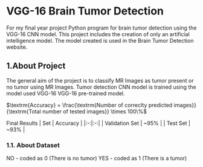 # VGG-16 Brain Tumor Detection 
For my final year project
Python program for brain tumor detection using the VGG-16 CNN model. This project includes the creation of only an artificial intelligence model. The model created is used in the Brain Tumor Detection website.
## 1.About Project
The general aim of the project is to classify MR Images as tumor present or no tumor using MR Images. Tumor detection CNN model is trained using the model used VGG-16 VGG-16 pre-trained model.

$\textrm{Accuracy} = \frac{\textrm{Number of correclty predicted images}}{\textrm{Total number of tested images}} \times 100\%$

Final Results | Set | Accuracy | |:-:|:-:| | Validation Set | ~95% | | Test Set | ~93% |

### 1.1. About Dataset


NO - coded as 0  (There is no tumor)
YES -  coded as 1  (There is a tumor)
